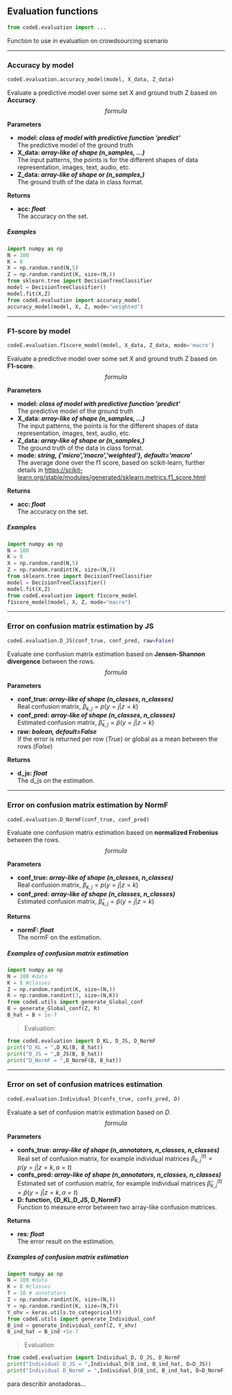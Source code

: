 ## Evaluation functions
```python
from codeE.evaluation import ...
```
Function to use in evaluation on crowdsourcing scenario

---
### Accuracy by model
```python
codeE.evaluation.accuracy_model(model, X_data, Z_data)
```

Evaluate a predictive model over some set X and ground truth Z based on **Accuracy**.
$$ formula $$

**Parameters**  
* **model: *class of model with predictive function 'predict'***  
The predictive model of the ground truth
* **X_data: *array-like of shape (n_samples, ...)***  
The input patterns, the points is for the different shapes of data representation, images, text, audio, etc.
* **Z_data: *array-like of shape or (n_samples,)***  
The ground truth of the data in class format.

**Returns**  
* **acc: *float***  
The accuracy on the set.

##### Examples 
```python
import numpy as np
N = 100
K = 8
X = np.random.rand(N,5)
Z = np.random.randint(K, size=(N,))
from sklearn.tree import DecisionTreeClassifier
model = DecisionTreeClassifier()
model.fit(X,Z)
from codeE.evaluation import accuracy_model
accuracy_model(model, X, Z, mode="weighted")
```

---
### F1-score by model
```python
codeE.evaluation.f1score_model(model, X_data, Z_data, mode='macro')
```

Evaluate a predictive model over some set X and ground truth Z based on **F1-score**.
$$ formula $$

**Parameters**  
* **model: *class of model with predictive function 'predict'***  
The predictive model of the ground truth
* **X_data: *array-like of shape (n_samples, ...)***  
The input patterns, the points is for the different shapes of data representation, images, text, audio, etc.
* **Z_data: *array-like of shape or (n_samples,)***  
The ground truth of the data in class format.
* **mode: *string, {'micro','macro','weighted'}, default='macro'***  
The average done over the f1 score, based on scikit-learn, further details in https://scikit-learn.org/stable/modules/generated/sklearn.metrics.f1_score.html

**Returns**  
* **acc: *float***  
The accuracy on the set.

##### Examples
```python
import numpy as np
N = 100
K = 8
X = np.random.rand(N,5)
Z = np.random.randint(K, size=(N,))
from sklearn.tree import DecisionTreeClassifier
model = DecisionTreeClassifier()
model.fit(X,Z)
from codeE.evaluation import f1score_model
f1score_model(model, X, Z, mode="macro")
```

---
### Error on confusion matrix estimation by JS
```python
codeE.evaluation.D_JS(conf_true, conf_pred, raw=False)
```
Evaluate one confusion matrix estimation based on **Jensen-Shannon divergence** between the rows.
$$ formula $$

**Parameters**  
* **conf_true: *array-like of shape (n_classes, n_classes)***  
Real confusion matrix, $\beta_{k,j} = p(y=j | z=k)$
* **conf_pred: *array-like of shape (n_classes, n_classes)***  
Estimated confusion matrix, $\hat{\beta}_{k,j} = \hat{p}(y=j | z=k)$
* **raw: *bolean, default=False***  
If the error is returned per row (*True*) or global as a mean between the rows (*False*)

**Returns**  
* **d_js: *float***  
The d_js on the estimation.


---
### Error on confusion matrix estimation by NormF
```python
codeE.evaluation.D_NormF(conf_true, conf_pred)
```

Evaluate one confusion matrix estimation based on **normalized Frobenius** between the rows.
$$ formula $$

**Parameters**  
* **conf_true: *array-like of shape (n_classes, n_classes)***  
Real confusion matrix, $\beta_{k,j} = p(y=j | z=k)$
* **conf_pred: *array-like of shape (n_classes, n_classes)***  
Estimated confusion matrix, $\hat{\beta}_{k,j} = \hat{p}(y=j | z=k)$

**Returns**  
* **normF: *float***  
The normF on the estimation.

##### Examples of confusion matrix estimation
```python
import numpy as np
N = 100 #data
K = 8 #classes
Z = np.random.randint(K, size=(N,))
R = np.random.randint(3, size=(N,K))
from codeE.utils import generate_Global_conf
B = generate_Global_conf(Z, R)
B_hat = B + 1e-7
```
> Evaluation:
```python
from codeE.evaluation import D_KL, D_JS, D_NormF
print("D_KL = ",D_KL(B, B_hat))
print("D_JS = ",D_JS(B, B_hat))
print("D_NormF = ",D_NormF(B, B_hat))
```

---
### Error on set of confusion matrices estimation
```python
codeE.evaluation.Individual_D(confs_true, confs_pred, D)
```

Evaluate a set of confusion matrix estimation based on *D*.
$$ formula $$

**Parameters**  
* **confs_true: *array-like of shape (n_annotators, n_classes, n_classes)***  
Real set of confusion matrix, for example individual matrices $\beta_{k,j}^{(t)} = p(y=j | z=k, a=t)$
* **confs_pred: *array-like of shape (n_annotators, n_classes, n_classes)***  
Estimated set of confusion matrix, for example individual matrices $\hat{\beta}_{k,j}^{(t)} = \hat{p}(y=j | z=k, a=t)$
* **D: function, {D_KL,D_JS, D_NormF}**  
Function to measure error between two array-like confusion matrices.

**Returns**  
* **res: *float***  
The error result on the estimation.

##### Examples of confusion matrix estimation
```python
import numpy as np
N = 100 #data
K = 8 #classes
T = 10 # annotators
Z = np.random.randint(K, size=(N,))
Y = np.random.randint(K, size=(N,T))
Y_ohv = keras.utils.to_categorical(Y)
from codeE.utils import generate_Individual_conf
B_ind = generate_Individual_conf(Z, Y_ohv)
B_ind_hat = B_ind +1e-7
```
> Evaluation
```python
from codeE.evaluation import Individual_D, D_JS, D_NormF
print("Individual D_JS = ",Individual_D(B_ind, B_ind_hat, D=D_JS))
print("Individual D_NormF = ",Individual_D(B_ind, B_ind_hat, D=D_NormF))
```

para describir anotadoras...